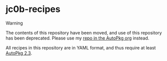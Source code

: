 # jc0b-recipes

> [!WARNING]
> The contents of this repository have been moved, and use of this repository has been deprecated. Please use my [repo in the AutoPkg org](https://github.com/autopkg/jc0b-recipes) instead.

All recipes in this repository are in YAML format, and thus require at least [AutoPkg 2.3](https://github.com/autopkg/autopkg/releases/tag/v2.3).